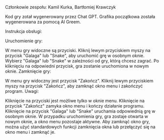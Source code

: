 Członkowie zespołu:
Kamil Kurka, Bartłomiej Krawczyk

Kod gry zotał wygenerowany przez Chat GPT.
Grafika początkowa została wygenerowana za pomocą AI Greem.

Instrukcja obsługi:

Uruchomienie gry:

W menu gry widoczne są przyciski.
Kliknij lewym przyciskiem myszy na przycisk "Galaga" lub "Snake", aby uruchomić grę w osobnym oknie.
Wybierz "Galaga" lub "Snake" w zależności od gry, którą chcesz zagrać.
Po kliknięciu na odpowiedni przycisk, gra zostanie uruchomiona w nowym oknie.
Zamknięcie gry:

W menu gry widoczny jest przycisk "Zakończ".
Kliknij lewym przyciskiem myszy na przycisk "Zakończ", aby zamknąć okno menu i zakończyć program.
Uwagi:

Kliknięcie na przyciski jest możliwe tylko w oknie menu.
Kliknięcie na przycisk "Zakończ" zamyka okno menu i kończy działanie programu.
Kliknięcie na przycisk "Galaga" lub "Snake" uruchamia odpowiednią grę w osobnym oknie.
W przypadku uruchomienia gry, gra zostaje otwarta w nowym oknie, a okno menu pozostaje aktywne.
Aby zamknąć okno gry, można użyć standardowych funkcji zamknięcia okna lub przełączyć się na okno menu i zamknąć je.
